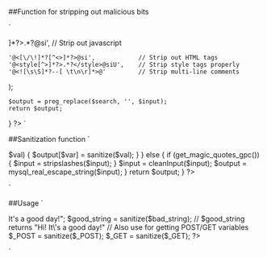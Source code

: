 ##Function for stripping out malicious bits

`
<?php
function cleanInput($input) {
 
  $search = array(
    '@<script[^>]*?>.*?</script>@si',   // Strip out javascript
    '@<[\/\!]*?[^<>]*?>@si',            // Strip out HTML tags
    '@<style[^>]*?>.*?</style>@siU',    // Strip style tags properly
    '@<![\s\S]*?--[ \t\n\r]*>@'         // Strip multi-line comments
  );
 
    $output = preg_replace($search, '', $input);
    return $output;
  }
?>
`

##Sanitization function
`
<?php
function sanitize($input) {
    if (is_array($input)) {
        foreach($input as $var=>$val) {
            $output[$var] = sanitize($val);
        }
    }
    else {
        if (get_magic_quotes_gpc()) {
            $input = stripslashes($input);
        }
        $input  = cleanInput($input);
        $output = mysql_real_escape_string($input);
    }
    return $output;
}
?>
`

##Usage
`
<?php
  $bad_string = "Hi! <script src='http://www.evilsite.com/bad_script.js'></script> It's a good day!";
  $good_string = sanitize($bad_string);
  // $good_string returns "Hi! It\'s a good day!"

  // Also use for getting POST/GET variables
  $_POST = sanitize($_POST);
  $_GET  = sanitize($_GET);
?>
`
